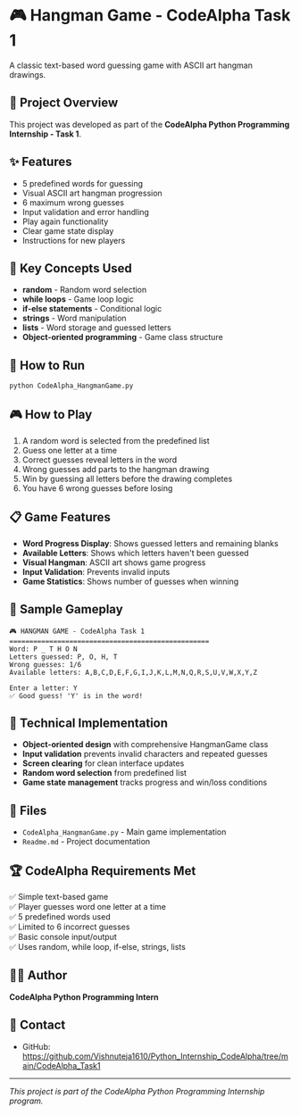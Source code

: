 # 🎮 Hangman Game - CodeAlpha Task 1

A classic text-based word guessing game with ASCII art hangman drawings.

## 🎯 Project Overview
This project was developed as part of the **CodeAlpha Python Programming Internship - Task 1**.

## ✨ Features
- 5 predefined words for guessing
- Visual ASCII art hangman progression
- 6 maximum wrong guesses
- Input validation and error handling
- Play again functionality
- Clear game state display
- Instructions for new players

## 🔧 Key Concepts Used
- **random** - Random word selection
- **while loops** - Game loop logic
- **if-else statements** - Conditional logic
- **strings** - Word manipulation
- **lists** - Word storage and guessed letters
- **Object-oriented programming** - Game class structure

## 🚀 How to Run
```bash
python CodeAlpha_HangmanGame.py
```

## 🎮 How to Play
1. A random word is selected from the predefined list
2. Guess one letter at a time
3. Correct guesses reveal letters in the word
4. Wrong guesses add parts to the hangman drawing
5. Win by guessing all letters before the drawing completes
6. You have 6 wrong guesses before losing

## 📋 Game Features
- **Word Progress Display**: Shows guessed letters and remaining blanks
- **Available Letters**: Shows which letters haven't been guessed
- **Visual Hangman**: ASCII art shows game progress
- **Input Validation**: Prevents invalid inputs
- **Game Statistics**: Shows number of guesses when winning

## 🎨 Sample Gameplay
```
🎮 HANGMAN GAME - CodeAlpha Task 1
==================================================
Word: P _ T H O N
Letters guessed: P, O, H, T
Wrong guesses: 1/6
Available letters: A,B,C,D,E,F,G,I,J,K,L,M,N,Q,R,S,U,V,W,X,Y,Z

Enter a letter: Y
✅ Good guess! 'Y' is in the word!
```

## 🎯 Technical Implementation
- **Object-oriented design** with comprehensive HangmanGame class
- **Input validation** prevents invalid characters and repeated guesses
- **Screen clearing** for clean interface updates
- **Random word selection** from predefined list
- **Game state management** tracks progress and win/loss conditions

## 📁 Files
- `CodeAlpha_HangmanGame.py` - Main game implementation
- `Readme.md` - Project documentation

## 🏆 CodeAlpha Requirements Met
✅ Simple text-based game  
✅ Player guesses word one letter at a time  
✅ 5 predefined words used  
✅ Limited to 6 incorrect guesses  
✅ Basic console input/output  
✅ Uses random, while loop, if-else, strings, lists  

## 👨‍💻 Author
**CodeAlpha Python Programming Intern**

## 📧 Contact
- GitHub: https://github.com/Vishnuteja1610/Python_Internship_CodeAlpha/tree/main/CodeAlpha_Task1

---
*This project is part of the CodeAlpha Python Programming Internship program.*
